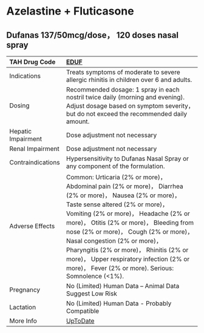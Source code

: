 # Azelastine + Fluticasone

## Dufanas 137/50mcg/dose， 120 doses nasal spray

| TAH Drug Code      | [EDUF](https://www.tahsda.org.tw/drugs/hissearch.php?drug_code=EDUF)                                                                                                                                                                                                                                                                                                                                                                                      |
|:-------------------|:----------------------------------------------------------------------------------------------------------------------------------------------------------------------------------------------------------------------------------------------------------------------------------------------------------------------------------------------------------------------------------------------------------------------------------------------------------|
| Indications        | Treats symptoms of moderate to severe allergic rhinitis in children over 6 and adults.                                                                                                                                                                                                                                                                                                                                                                    |
| Dosing             | Recommended dosage: 1 spray in each nostril twice daily (morning and evening). Adjust dosage based on symptom severity， but do not exceed the recommended daily amount.                                                                                                                                                                                                                                                                                  |
| Hepatic Impairment | Dose adjustment not necessary                                                                                                                                                                                                                                                                                                                                                                                                                             |
| Renal Impairment   | Dose adjustment not necessary                                                                                                                                                                                                                                                                                                                                                                                                                             |
| Contraindications  | Hypersensitivity to Dufanas Nasal Spray or any component of the formulation.                                                                                                                                                                                                                                                                                                                                                                              |
| Adverse Effects    | Common: Urticaria (2% or more)， Abdominal pain (2% or more)， Diarrhea (2% or more)， Nausea (2% or more)， Taste sense altered (2% or more)， Vomiting (2% or more)， Headache (2% or more)， Otitis (2% or more)， Bleeding from nose (2% or more)， Cough (2% or more)， Nasal congestion (2% or more)， Pharyngitis (2% or more)， Rhinitis (2% or more)， Upper respiratory infection (2% or more)， Fever (2% or more). Serious: Somnolence (<1%). |
| Pregnancy          | No (Limited) Human Data – Animal Data Suggest Low Risk                                                                                                                                                                                                                                                                                                                                                                                                    |
| Lactation          | No (Limited) Human Data - Probably Compatible                                                                                                                                                                                                                                                                                                                                                                                                             |
| More Info          | [UpToDate](https://www.uptodate.com/contents/azelastine-and-fluticasone-drug-information)                                                                                                                                                                                                                                                                                                                                                                 |

